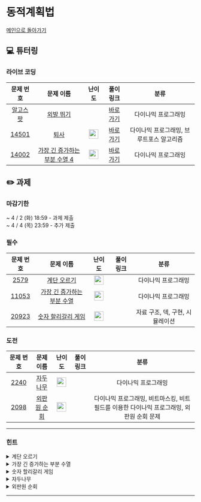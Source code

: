 # 동적계획법
[메인으로 돌아가기](https://github.com/Altu-Bitu-6/Notice) 
## 💻 튜터링 
### 라이브 코딩
| 문제 번호 | 문제 이름 | 난이도 | 풀이 링크 | 분류 |
| :-: | :-: | :-: | :-: | :-: |
| [알고스팟](https://algospot.com/judge/problem/read/JUMPGAME) | [외발 뛰기](https://algospot.com/judge/problem/read/JUMPGAME) |  | [바로가기](https://github.com/Altu-Bitu-6/Notice/blob/main/07_동적계획법/라이브코딩/외발뛰기.cpp) | 다이나믹 프로그래밍 |
| [14501](https://www.acmicpc.net/problem/14501) | [퇴사](https://www.acmicpc.net/problem/14501) | <img height="25px" width="25px" src="https://static.solved.ac/tier_small/8.svg"/> | [바로가기](https://github.com/Altu-Bitu-6/Notice/blob/main/07_동적계획법/라이브코딩/14501.cpp) | 다이나믹 프로그래밍, 브루트포스 알고리즘 |
| [14002](https://www.acmicpc.net/problem/14002) | [가장 긴 증가하는 부분 수열 4](https://www.acmicpc.net/problem/14002) | <img height="25px" width="25px" src="https://static.solved.ac/tier_small/12.svg"/> | [바로가기](https://github.com/Altu-Bitu-6/Notice/blob/main/07_동적계획법/라이브코딩/14002.cpp) | 다이나믹 프로그래밍 |
## ✏️ 과제 
### 마감기한
~ 4 / 2 (화) 18:59 - 과제 제출 </br>
~ 4 / 4 (목) 23:59 - 추가 제출 </br>
### 필수
| 문제 번호 | 문제 이름 | 난이도 | 풀이 링크 | 분류 |
| :-: | :-: | :-: | :-: | :-: |
| [2579](https://www.acmicpc.net/problem/2579) | [계단 오르기](https://www.acmicpc.net/problem/2579) | <img height="25px" width="25px" src="https://static.solved.ac/tier_small/8.svg"/> |  | 다이나믹 프로그래밍 |
| [11053](https://www.acmicpc.net/problem/11053) | [가장 긴 증가하는 부분 수열](https://www.acmicpc.net/problem/11053) | <img height="25px" width="25px" src="https://static.solved.ac/tier_small/9.svg"/> |  | 다이나믹 프로그래밍 |
| [20923](https://www.acmicpc.net/problem/20923) | [숫자 할리갈리 게임](https://www.acmicpc.net/problem/20923) | <img height="25px" width="25px" src="https://static.solved.ac/tier_small/10.svg"/> |  | 자료 구조, 덱, 구현, 시뮬레이션 |
### 도전
| 문제 번호 | 문제 이름 | 난이도 | 풀이 링크 | 분류 |
| :-: | :-: | :-: | :-: | :-: |
| [2240](https://www.acmicpc.net/problem/2240) | [자두나무](https://www.acmicpc.net/problem/2240) | <img height="25px" width="25px" src="https://static.solved.ac/tier_small/11.svg"/> |  | 다이나믹 프로그래밍 |
| [2098](https://www.acmicpc.net/problem/2098) | [외판원 순회](https://www.acmicpc.net/problem/2098) | <img height="25px" width="25px" src="https://static.solved.ac/tier_small/15.svg"/> |  | 다이나믹 프로그래밍, 비트마스킹, 비트필드를 이용한 다이나믹 프로그래밍, 외판원 순회 문제 |
---
 ### 힌트
<details><summary>계단 오르기</summary><div markdown="1">&nbsp;&nbsp;&nbsp;&nbsp;마지막 계단을 밟는 경우는 2가지가 있습니다. 2가지 경우를 잘 고려해보세요.</div></details>
<details><summary>가장 긴 증가하는 부분 수열</summary><div markdown="1">&nbsp;&nbsp;&nbsp;&nbsp;(dp[i] = 리스트의 i번째)를 마지막 값으로 가지는 가장 긴 부분 수열의 길이</div></details>
<details><summary>숫자 할리갈리 게임</summary><div markdown="1">&nbsp;&nbsp;&nbsp;&nbsp;카드를 어떤 자료구조로 관리하면 좋을까요? 게임을 반복해서 진행하네요. 함수화를 통해 효율적으로 코드를 작성할 수 있을 것 같아요! 덱이 비어있는 경우에 주의하세요!</div></details>
<details><summary>자두나무</summary><div markdown="1">&nbsp;&nbsp;&nbsp;&nbsp;초마다 자두를 먹을 수 있는 조건과 먹을 수 없는 조건을 생각해보면 좋을 것 같습니다!</div></details>
<details><summary>외판원 순회</summary><div markdown="1">&nbsp;&nbsp;&nbsp;&nbsp;방문한 도시를 배열로 저장하게 되면 메모리초과가 나게 됩니다. 방문한 도시를 어떻게 저장하면 좋을까요?</div></details>

---